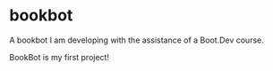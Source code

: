 # bookbot
A bookbot I am developing with the assistance of a Boot.Dev course.

BookBot is my first project!
